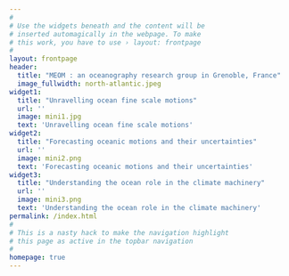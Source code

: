 ```yaml
---
#
# Use the widgets beneath and the content will be
# inserted automagically in the webpage. To make
# this work, you have to use › layout: frontpage
#
layout: frontpage
header:
  title: "MEOM : an oceanography research group in Grenoble, France"
  image_fullwidth: north-atlantic.jpeg
widget1:
  title: "Unravelling ocean fine scale motions"
  url: ''
  image: mini1.jpg
  text: 'Unravelling ocean fine scale motions'
widget2:
  title: "Forecasting oceanic motions and their uncertainties"
  url: ''
  image: mini2.png
  text: 'Forecasting oceanic motions and their uncertainties'
widget3:
  title: "Understanding the ocean role in the climate machinery"
  url: ''
  image: mini3.png
  text: 'Understanding the ocean role in the climate machinery'
permalink: /index.html
#
# This is a nasty hack to make the navigation highlight
# this page as active in the topbar navigation
#
homepage: true
---
```


